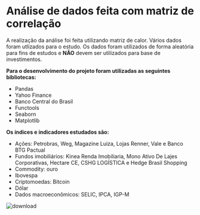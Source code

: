 # Análise de dados feita com matriz de correlação

A realização da análise foi feita utilizando matriz de calor. Vários dados foram utlizados para o estudo.
Os dados foram utilizados de forma aleatória para fins de estudos e **NÃO** devem ser utilizados para base de investimentos.

**Para o desenvolvimento do projeto foram utilizadas as seguintes bibliotecas:**
- Pandas
- Yahoo Finance
- Banco Central do Brasil
- Functools
- Seaborn
- Matplotlib

**Os índices e indicadores estudados são:**
- Ações: Petrobras, Weg, Magazine Luiza, Lojas Renner, Vale e Banco BTG Pactual
- Fundos imobiliários: Kinea Renda Imobiliaria, Mono Ativo De Lajes Corporativas, Hectare CE, CSHG LOGÍSTICA e Hedge Brasil Shopping
- Commodity: ouro
- Ibovespa
- Criptomoedas: Bitcoin
- Dólar
- Dados macroeconômicos: SELIC, IPCA, IGP-M


![download](https://github.com/giovanakinocita/correlacao_indices_variados/assets/99563440/06121bd7-914c-4f94-b73b-4596e65a1193)


